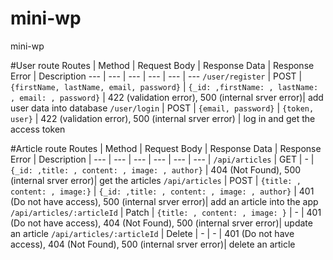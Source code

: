 # mini-wp
mini-wp

#User route
 Routes | Method | Request Body | Response Data | Response Error | Description 
 --- | --- |  --- | --- | --- | --- 
 `/user/register` | POST | `{firstName, lastName, email, password}` | `{_id: ,firstName: , lastName: , email: , password}` | 422 (validation error), 500 (internal srver error)| add user data into database
 `/user/login` | POST | `{email, password}` | `{token, user}` | 422 (validation error), 500 (internal srver error)  | log in and get the access token


#Article route
 Routes | Method | Request Body | Response Data | Response Error | Description |
 --- | --- |  --- | --- | --- | --- |
 `/api/articles` | GET | - | `{_id: ,title: , content: , image: , author}` | 404 (Not Found), 500 (internal srver error)| get the articles
 `/api/articles` | POST | `{title: , content: , image:}` | `{_id: ,title: , content: , image: , author}` | 401 (Do not have access), 500 (internal srver error)| add an article into the app
 `/api/articles/:articleId` | Patch | `{title: , content: , image: }` | - | 401 (Do not have access), 404 (Not Found), 500 (internal srver error)| update an article
 `/api/articles/:articleId` | Delete | - | - | 401 (Do not have access), 404 (Not Found), 500 (internal srver error)| delete an article